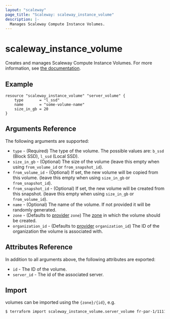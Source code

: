 ```yaml
---
layout: "scaleway"
page_title: "Scaleway: scaleway_instance_volume"
description: |-
  Manages Scaleway Compute Instance Volumes.
---
```


# scaleway_instance_volume

Creates and manages Scaleway Compute Instance Volumes. For more information, see [the documentation](https://developers.scaleway.com/en/products/instance/api/#volumes-7e8a39).

## Example

```hcl
resource "scaleway_instance_volume" "server_volume" {
    type       = "l_ssd"
    name       = "some-volume-name"
    size_in_gb = 20
}
```

## Arguments Reference

The following arguments are supported:

- `type` - (Required) The type of the volume. The possible values are: `b_ssd` (Block SSD), `l_ssd` (Local SSD).
- `size_in_gb` - (Optional) The size of the volume (leave this empty when using `from_volume_id` or `from_snapshot_id`).
- `from_volume_id` - (Optional) If set, the new volume will be copied from this volume. (leave this empty when using `size_in_gb` or `from_snapshot_id`).
- `from_snapshot_id` - (Optional) If set, the new volume will be created from this snapshot. (leave this empty when using `size_in_gb` or `from_volume_id`).
- `name` - (Optional) The name of the volume. If not provided it will be randomly generated.
- `zone` - (Defaults to [provider](../index.html#zone) `zone`) The [zone](../guides/regions_and_zones.html#zones) in which the volume should be created.
- `organization_id` - (Defaults to [provider](../index.html#organization_id) `organization_id`) The ID of the organization the volume is associated with.

## Attributes Reference

In addition to all arguments above, the following attributes are exported:

- `id` - The ID of the volume.
- `server_id` - The id of the associated server.

## Import

volumes can be imported using the `{zone}/{id}`, e.g.

```bash
$ terraform import scaleway_instance_volume.server_volume fr-par-1/11111111-1111-1111-1111-111111111111
```
